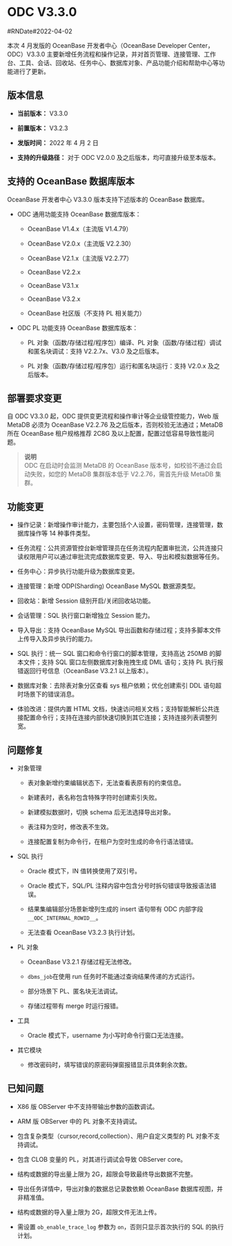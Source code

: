 ODC V3.3.0 
===============================

#RNDate#2022-04-02

本次 4 月发版的 OceanBase 开发者中心（OceanBase Developer Center，ODC）V3.3.0 主要新增任务流程和操作记录，并对首页管理、连接管理、工作台、工具、会话、回收站、任务中心、数据库对象、产品功能介绍和帮助中心等功能进行了更新。

版本信息 
-------------------------

* **当前版本：** V3.3.0

  

* **前置版本：** V3.2.3

  

* **发版时间：** 2022 年 4 月 2 日

  

* **支持的升级路径：** 对于 ODC V2.0.0 及之后版本，均可直接升级至本版本。

  




支持的 OceanBase 数据库版本 
----------------------------------------

OceanBase 开发者中心 V3.3.0 版本支持下述版本的 OceanBase 数据库。

* ODC 通用功能支持 OceanBase 数据库版本：

  * OceanBase V1.4.x（主流版 V1.4.79）

    
  
  * OceanBase V2.0.x（主流版 V2.2.30）

    
  
  * OceanBase V2.1.x（主流版 V2.2.77）

    
  
  * OceanBase V2.2.x

    
  
  * OceanBase V3.1.x

    
  
  * OceanBase V3.2.x

    
  
  * OceanBase 社区版（不支持 PL 相关能力）

    
  

  

* ODC PL 功能支持 OceanBase 数据库版本：

  * PL 对象（函数/存储过程/程序包）编译、PL 对象（函数/存储过程）调试和匿名块调试：支持 V2.2.7x、V3.0 及之后版本。

    
  
  * PL 对象（函数/存储过程/程序包）运行和匿名块运行：支持 V2.0.x 及之后版本。

    
  

  




部署要求变更 
---------------------------

自 ODC V3.3.0 起，ODC 提供变更流程和操作审计等企业级管控能力，Web 版 MetaDB 必须为 OceanBase V2.2.76 及之后版本，否则校验无法通过；MetaDB 所在 OceanBase 租户规格推荐 2C8G 及以上配置，配置过低容易导致性能问题。

> **说明**  
> ODC 在启动时会监测 MetaDB 的 OceanBase 版本号，如校验不通过会启动失败，如您的 MetaDB 集群版本低于 V2.2.76，需首先升级 MetaDB 集群。

功能变更 
-------------------------

* 操作记录：新增操作审计能力，主要包括个人设置，密码管理，连接管理，数据库操作等 14 种事件类型。

  

* 任务流程：公共资源管控台新增管理员在任务流程内配置审批流，公共连接只读权限用户可以通过审批流完成数据库变更、导入、导出和模拟数据等任务。

  

* 任务中心：异步执行功能升级为数据库变更。

  

* 连接管理：新增 ODP(Sharding) OceanBase MySQL 数据源类型。

  

* 回收站：新增 Session 级别开启/关闭回收站功能。

  

* 会话管理：SQL 执行窗口新增独立 Session 能力。

  

* 导入导出：支持 OceanBase MySQL 导出函数和存储过程；支持多脚本文件上传导入及异步执行的能力。

  

* SQL 执行：统一 SQL 窗口和命令行窗口的脚本管理，支持高达 250MB 的脚本文件；支持 SQL 窗口左侧数据库对象拖拽生成 DML 语句；支持 PL 执行报错返回行号信息（OceanBase V3.2.1 以上版本）。

  

* 数据库对象：去除表对象分区查看 sys 租户依赖；优化创建索引 DDL 语句超时场景下的错误消息。

  

* 体验改进：提供内置 HTML 文档，快速访问相关文档；支持智能解析公共连接配置命令行；支持在连接内部快速切换到其它连接；支持连接列表调整列宽。

  




问题修复 
-------------------------

* 对象管理

  * 表对象新增约束编辑状态下，无法查看表原有的约束信息。

    
  
  * 新建表时，表名称包含特殊字符时创建索引失败。

    
  
  * 新建模拟数据时，切换 schema 后无法选择导出对象。

    
  
  * 表注释为空时，修改表不生效。

    
  
  * 连接配置复制为命令行，在租户为空时生成的命令行语法错误。

    
  

  

* SQL 执行

  * Oracle 模式下，IN 值转换使用了双引号。

    
  
  * Oracle 模式下，SQL/PL 注释内容中包含分号时拆句错误导致报语法错误。

    
  
  * 结果集编辑部分场景新增列生成的 insert 语句带有 ODC 内部字段 `__ODC_INTERNAL_ROWID__`。

    
  
  * 无法查看 OceanBase V3.2.3 执行计划。

    
  

  

* PL 对象

  * OceanBase V3.2.1 存储过程无法修改。

    
  
  * `dbms_job`在使用 run 任务时不能通过查询结果传递的方式运行。

    
  
  * 部分场景下 PL、匿名块无法调试。

    
  
  * 存储过程带有 merge 时运行报错。

    
  

  

* 工具

  * Oracle 模式下，username 为小写时命令行窗口无法连接。

    
  

  

* 其它模块

  * 修改密码时，填写错误的原密码弹窗报错显示具体剩余次数。

    
  

  




已知问题 
-------------------------

* X86 版 OBServer 中不支持带输出参数的函数调试。

  

* ARM 版 OBServer 中的 PL 对象不支持调试。

  

* 包含复杂类型（cursor,record,collection）、用户自定义类型的 PL 对象不支持调试。

  

* 包含 CLOB 变量的 PL，对其进行调试会导致 OBServer core。

  

* 结构或数据的导出量上限为 2G，超限会导致最终导出数据不完整。

  

* 导出任务详情中，导出对象的数据总记录数依赖 OceanBase 数据库视图，并非精准值。

  

* 结构或数据的导入量上限为 2G，超限文件无法上传。

  

* 需设置 `ob_enable_trace_log` 参数为 `on`，否则只显示首次执行的 SQL 的执行计划。






